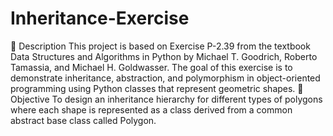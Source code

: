 # Inheritance-Exercise
📘 Description  This project is based on Exercise P-2.39 from the textbook Data Structures and Algorithms in Python by Michael T. Goodrich, Roberto Tamassia, and Michael H. Goldwasser.  The goal of this exercise is to demonstrate inheritance, abstraction, and polymorphism in object-oriented programming using Python classes that represent geometric shapes.  🧱 Objective  To design an inheritance hierarchy for different types of polygons where each shape is represented as a class derived from a common abstract base class called Polygon.
